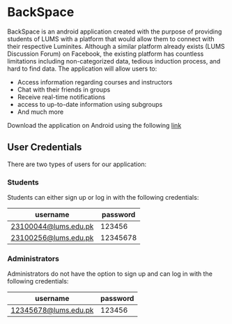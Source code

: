 # BackSpace

BackSpace is an android application created with the purpose of providing students of LUMS with a platform that would allow them to connect with their respective Luminites. Although a similar platform already exists (LUMS Discussion Forum) on Facebook, the existing platform has countless limitations including non-categorized data, tedious induction process, and hard to find data. The application will allow users to:

- Access information regarding courses and instructors
- Chat with their friends in groups
- Receive real-time notifications
- access to up-to-date information using subgroups
- And much more


Download the application on Android using the following [link](https://appsenjoy.com/en/oiy0DWveny1ukGc/file)


## User Credentials

There are two types of users for our application:

### Students
Students can either sign up or log in with the following credentials:

| username | password |
|----------|----------|
| 23100044@lums.edu.pk | 123456 |
| 23100256@lums.edu.pk | 12345678 |

### Administrators
Administrators do not have the option to sign up and can log in with the following credentials:

| username | password |
|----------|----------|
| 12345678@lums.edu.pk | 123456 |


